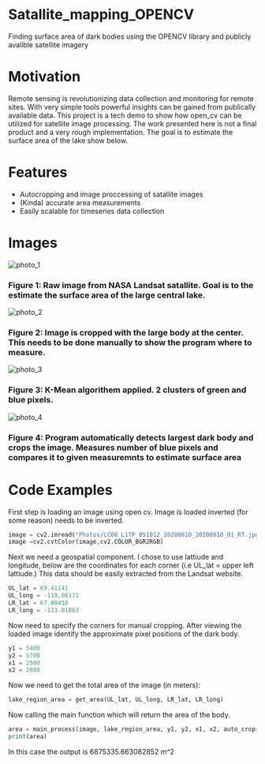 # Satallite_mapping_OPENCV
Finding surface area of dark bodies using the OPENCV library and publicly avalible satellite imagery 

# Motivation
Remote sensing is revolutionizing data collection and monitoring for remote sites. With very simple tools powerful insights can be gained from publically available data. This project is a tech demo to show how open_cv can be utilized for satellite image processing. The work presented here is not a final product and a very rough implementation. The goal is to estimate the surface area of the lake show below. 

# Features
- Autocropping and image proccessing of satallite images
- (Kinda) accurate area measurements 
- Easily scalable for timeseries data collection 

# Images

![photo_1](https://user-images.githubusercontent.com/78721353/111085680-a5d48180-84d5-11eb-8be0-d226a4568e33.png)

### Figure 1: Raw image from NASA Landsat satallite. Goal is to the estimate the surface area of the large central lake. 

![photo_2](https://user-images.githubusercontent.com/78721353/111085761-f8ae3900-84d5-11eb-8dd2-01c5d37f2b9a.png)

### Figure 2: Image is cropped with the large body at the center. This needs to be done manually to show the program where to measure. 

![photo_3](https://user-images.githubusercontent.com/78721353/111085795-2d21f500-84d6-11eb-833c-8d3a6cf9e456.png)

### Figure 3: K-Mean algorithem applied. 2 clusters of green and blue pixels. 

![photo_4](https://user-images.githubusercontent.com/78721353/111085819-53479500-84d6-11eb-81a9-3e752148d6b6.png)

### Figure 4: Program automatically detects largest dark body and crops the image. Measures number of blue pixels and compares it to given measuremnts to estimate surface area 

# Code Examples 

First step is loading an image using open cv. Image is loaded inverted (for some reason) needs to be inverted. 
```Python
image = cv2.imread("Photos/LC08_L1TP_051012_20200810_20200810_01_RT.jpg")
image =cv2.cvtColor(image,cv2.COLOR_BGR2RGB)
```

Next we need a geospatial component. I chose to use lattiude and longitude, below are the coordinates for each corner (i.e UL_lat = upper left lattiude.) This data should be easily extracted from the Landsat website.  
```Python
UL_lat = 69.41141
UL_long = -119.06171
LR_lat = 67.08418
LR_long = -113.01863
```

Now need to specify the corners for manual cropping. After viewing the loaded image identify the approximate pixel positions of the dark body. 

```Python
y1 = 5400
y2 = 5700
x1 = 2500
x2 = 2800
```

Now we need to get the total area of the image (in meters): 

```Python
lake_region_area = get_area(UL_lat, UL_long, LR_lat, LR_long)
```

Now calling the main function which will return the area of the body. 

```Python
area = main_process(image, lake_region_area, y1, y2, x1, x2, auto_crop=True, vis=True)
print(area)
```
In this case the output is 6875335.663082852 m^2
